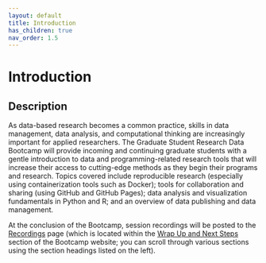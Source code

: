 ```yaml
---
layout: default
title: Introduction
has_children: true
nav_order: 1.5
---
```


# Introduction

## Description

As data-based research becomes a common practice, skills in data management, data analysis, and computational thinking are increasingly important for applied researchers. The Graduate Student Research Data Bootcamp will provide incoming and continuing graduate students with a gentle introduction to data and programming-related research tools that will increase their access to cutting-edge methods as they begin their programs and research. Topics covered include reproducible research (especially using containerization tools such as Docker); tools for collaboration and sharing  (using GitHub and GitHub Pages); data analysis and visualization fundamentals in Python and R; and an overview of data publishing and data management.

At the conclusion of the Bootcamp, session recordings will be posted to the [Recordings](wrap-up/recordings.html) page (which is located within the [Wrap Up and Next Steps](wrap-up.html) section of the Bootcamp website; you can scroll through various sections using the section headings listed on the left). 


